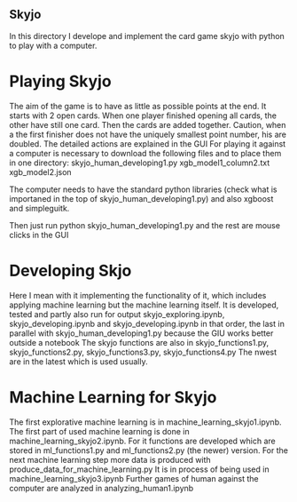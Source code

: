 ## Skyjo

In this directory I develope and implement the card game skyjo with python to play with a computer. 

# Playing Skyjo

The aim of the game is to have as little as possible points at the end. It starts with 2 open cards.
When one player finished opening all cards, the other have still one card. Then the cards are added together. Caution, when a the first finisher does not have the uniquely smallest point number, his are doubled. The detailed actions are explained in the GUI 
For playing it against a computer is necessary to download the following files and to place them in one directory:
skyjo_human_developing1.py
xgb_model1_column2.txt
xgb_model2.json

The computer needs to have the standard python libraries (check what is importaned in the top of skyjo_human_developing1.py)
and also  xgboost and simpleguitk.

Then just run python skyjo_human_developing1.py
and the rest are mouse clicks in the GUI

# Developing Skjo

Here I mean with it implementing the functionality of it, which includes applying machine learning but the machine learning itself. 
It is developed, tested and partly also run for output skyjo_exploring.ipynb, skyjo_developing.ipynb and skyjo_developing.ipynb in that order, the last in parallel with skyjo_human_developing1.py because the GIU works better outside a notebook
The skyjo functions are also in skyjo_functions1.py, skyjo_functions2.py, skyjo_functions3.py, skyjo_functions4.py The nwest are in the latest which is used usually.

# Machine Learning for Skyjo

The first explorative machine learning is in machine_learning_skyjo1.ipynb. The first part of used machine learning is done in machine_learning_skyjo2.ipynb. 
For it functions are developed which are stored in ml_functions1.py and ml_functions2.py (the newer) version.
For the next machine learning step more data is produced with produce_data_for_machine_learning.py
It is in process of being used in machine_learning_skyjo3.ipynb
Further games of human against the computer are analyzed in analyzing_human1.ipynb



